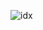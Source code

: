![idx](https://user-images.githubusercontent.com/25783105/210584702-c219d7d7-d84e-4d13-a837-4348a5fbe8ed.png)
